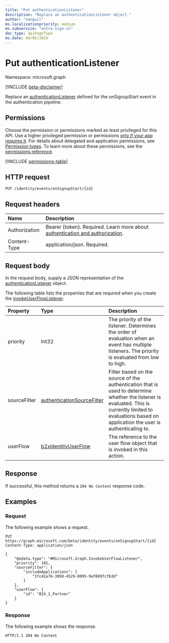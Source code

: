 ```yaml
---
title: "Put authenticationListener"
description: "Replace an authenticationListener object."
author: "nanguil"
ms.localizationpriority: medium
ms.subservice: "entra-sign-in"
doc_type: apiPageType
ms.date: 04/05/2024
---
```


# Put authenticationListener

Namespace: microsoft.graph

[!INCLUDE [beta-disclaimer](../../includes/beta-disclaimer.md)]

Replace an [authenticationListener](../resources/authenticationlistener.md) defined for the onSignupStart event in the authentication pipeline.

## Permissions

Choose the permission or permissions marked as least privileged for this API. Use a higher privileged permission or permissions [only if your app requires it](/graph/permissions-overview#best-practices-for-using-microsoft-graph-permissions). For details about delegated and application permissions, see [Permission types](/graph/permissions-overview#permission-types). To learn more about these permissions, see the [permissions reference](/graph/permissions-reference).

<!-- { "blockType": "permissions", "name": "authenticationlistener_put" } -->
[!INCLUDE [permissions-table](../includes/permissions/authenticationlistener-put-permissions.md)]

## HTTP request

<!-- {
  "blockType": "ignored"
}
-->

``` http
PUT /identity/events/onSignupStart/{id}
```

## Request headers

|Name|Description|
|:---|:---|
|Authorization|Bearer {token}. Required. Learn more about [authentication and authorization](/graph/auth/auth-concepts).|
|Content-Type|application/json. Required.|

## Request body

In the request body, supply a JSON representation of the [authenticationListener](../resources/authenticationlistener.md) object.

The following table lists the properties that are required when you create the [invokeUserFlowListener](../resources/invokeuserflowlistener.md).

|Property|Type|Description|
|:---|:---|:---|
|priority|Int32|The priority of the listener. Determines the order of evaluation when an event has multiple listeners. The priority is evaluated from low to high.|
|sourceFilter|[authenticationSourceFilter](../resources/authenticationsourcefilter.md)|Filter based on the source of the authentication that is used to determine whether the listener is evaluated. This is currently limited to evaluations based on application the user is authenticating to.|
|userFlow|[b2xIdentityUserFlow](../resources/b2xidentityuserflow.md)|The reference to the user flow object that is invoked in this action.|

## Response

If successful, this method returns a `204 No Content` response code.

## Examples

### Request

The following example shows a request.

<!-- {
  "blockType": "request",
  "name": "put_authenticationlistener_from_"
}
-->

``` http
PUT https://graph.microsoft.com/beta/identity/events/onSignupStart/{id}
Content-Type: application/json

{
    "@odata.type": "#Microsoft.Graph.InvokeUserFlowListener",
    "priority": 101,
    "sourceFilter": {
        "includeApplications": [
            "1fc41a76-3050-4529-8095-9af8897cf63d"
        ]
    },
    "userFlow": {
        "id": "B2X_1_Partner"
    }
}
```

### Response

The following example shows the response.

<!-- {
  "blockType": "response",
  "truncated": true
}
-->

``` http
HTTP/1.1 204 No Content
```
